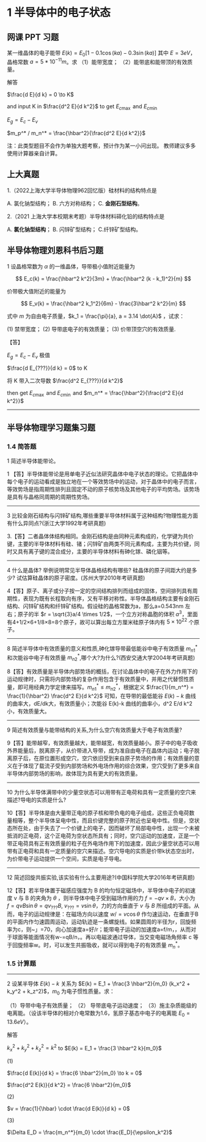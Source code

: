 # 1 半导体中的电子状态

## 网课 PPT 习题

某一维晶体的电子能带 $E(k) = E_0 \left[ 1 - 0.1 \cos(ka) - 0.3\sin(ka) \right]$ 其中 $E = 3eV$，晶格常数 $a = 5 * 10^{-11} m$。求
（1）能带宽度；
（2）能带底和能带顶的有效质量。

解答

$\frac{d E}{d k} = 0 \to K$

and input K in $\frac{d^2 E}{d k^2}$ to get $E_{c \max}$ and $E_{c \min}$

$E_g = E_c - E_v$

$m_p^* / m_n^* = \frac{\hbar^2}{\frac{d^2 E}{d k^2}}$

注：此类型题目不会作为单独大题考察，预计作为某一小问出现。
教师建议多多使用计算器亲自计算。

## 上大真题

1.（2022上海大学半导体物理962回忆版）硅材料的结构特点是

A. 氯化钠型结构；
B. 六方对称结构；
C. **金刚石型结构**。

2.（2021 上海大学本校期末考题）半导体材料碲化铅的结构特点是

A. **氯化钠型结构**；
B. 闪锌矿型结构；
C.纤锌矿型结构。

## 半导体物理刘恩科书后习题

1 设晶格常数为 $\alpha$ 的一维晶体，导带极小值附近能量为

$$
E_c(k) = \frac{\hbar^2 k^2}{3m} + \frac{\hbar^2 (k - k_1)^2}{m}
$$

价带极大值附近的能量为

$$
E_v(k) = \frac{\hbar^2 k_1^2}{6m} - \frac{3\hbar^2 k^2}{m}
$$

式中 $m$ 为自由电子质量，$k_1 = \frac{\pi}{a}, a = 3.14 \dot{A}$ ，试求：

(1) 禁带宽度；
(2) 导带底电子的有效质量；
(3) 价带顶空穴的有效质量.

【答】

$E_g = E_c - E_v$ 极值

$\frac{d E_{???}}{d k} = 0$ to K

将 K 带入二次导数 $\frac{d^2 E_{???}}{d k^2}$

then get $E_{c \max}$ and $E_{c \min}$ and $m_n^* = \frac{\hbar^2}{\frac{d^2 E}{d k^2}}$

---

## 半导体物理学习题集习题

### 1.4 简答题

1 简述半导体能带论。

1 【答】半导体能带论是用单电子近似法研究晶体中电子状态的理论。它把晶体中每个电子的运动看成是独立地在一个等效势场中的运动，对于晶体中的电子而言，等效势场是指周期性排列且固定不动的原子核势场及其他电子的平均势场。该势场是具有与晶格同周期的周期性势场。

---

3 比较金刚石结构与闪锌矿结构,哪些重要半导体材料属于这种结构?物理性能方面有什么异同点?(浙江大学1992年考研真题)

3.【答】二者晶体体结构相同。金刚石结构是由同种元素构成的，化学键为共价键，主要的半导体材料有硅、锗；闪锌矿由两类不同元素构成，主要为共价键，同时又具有离子键的混合成分，主要的半导体材料有砷化镓、磷化铟等。

---

4 什么是晶体? 举例说明常⻅半导体晶格结构有哪些? 硅晶体的原子间距大约是多少? 试估算硅晶体的原子密度。(苏州大学2010年考研真题)

4【答】原子、离子或分子按一定的空间结构排列而组成的固体，空间排列具有周期性，表现为既有长程取向有序，又有平移对称性。半导体晶格结构主要有金刚石结构、闪锌矿结构和纤锌矿结构。假设硅的晶格常数为a，那么a=0.543nm 左右；原子的半 $r = \sqrt{3}a/4 \times 1/2$，一个立方对称晶胞的体积 $a^3$，里面有4+1/2×6+1/8×8=8个原子，故可以算出每立方厘米硅原子体内有 $5 \times 10^{22}$ 个原子。

---

8 简述半导体中有效质量的意义和性质,砷化镓导带最低能谷中电子有效质量 $m_{n1}^*$ 和次能谷中电子有效质量 $m_{n2}^*$,哪个大?为什么?(⻄安交通大学2004年考研真题)

8【答】有效质量是半导体内部势场的概括，在讨论晶体中的电子在外力作用下的运动规律时，只需将内部势场的复杂作用包含于有效质量中，并用之代替惯性质量，即可用经典力学定律来描写。$m_{n1}^* \leq m_{n2}^*$，根据定义 $\frac{1}{m_n^*} = \frac{1}{\hbar^2} \frac{d^2 E}{d k^2}$ 可知，在导带的最低能谷 $E(k)-k$ 曲线的曲率大，dE/dk大，有效质量小；次能谷 E(k)-k 曲线的曲率小，d^2 E/d k^2 小，有效质量大。

---

9 简述有效质量与能带结构的关系,为什么空穴有效质量大于电子有效质量?

9【答】能带越窄，有效质量越大，能带越宽，有效质量越小。原子中的电子吸收外界能量后，脱离原子，从价带进入导带，成为准自由电子在晶体内运动；电子脱离原子后，在原位置形成空穴，空穴依旧受到来自原子势场的作用；有效质量的意义在于体现了载流子受到内部势场和外电场作用的综合效果，空穴受到了更多来自半导体内部势场的影响，故体现为具有更大的有效质量。

---

10 为什么半导体满带中的少量空状态可以用带有正电荷和具有一定质量的空穴来描述?导电的实质是什么?

10【答】半导体是由大量带正电的原子核和带负电的电子组成，这些正负电荷数量相等，整个半导体呈电中性，而且价键完整的原子附近也呈电中性。但是，空状态所在处，由于失去了一个价键上的电子，因而破坏了局部电中性，出现一个未被抵消的正电荷，这个正电荷为空状态所具有；同时，空穴运动的加速度，正是一个带正电荷具有正有效质量的粒子在外电场作用下的加速度，因此少量空状态可以用带有正电荷和具有一定质量的空穴来描述。空穴导电的实质是价带k状态空出时，为价带电子运动提供一个空间，实质是电子导电。

---

12 简述回旋共振实验,该实验有什么主要用途?(中国科学院大学2016年考研真题)

12【答】若半导体置于磁感应强度为 B 的均匀恒定磁场中，半导体中电子的初速度 v 与 B 的夹角为 $\theta$ ，则半导体中电子受到磁场作用的力 $f = -qv \times B$，大小为 $f = qvB \sin\theta = q v_{???} B$, $v_{???} = v\sin\theta$，力的方向垂直于 $v$ 与 $B$ 所组成的平面。从而，电子的运动规律是：在磁场方向以速度 $w/=v\cos\theta$ 作匀速运动，在垂直于B的平面内作匀速圆周运动，运动轨迹是一条螺旋线。如果圆周的半径为r，回旋频率为c，则~」=70，向心加速度a=好/r；能带电子运动的加速度a=f/m，，从而对于球面等能面情况有w-=qB/n，。再以电磁波通过导体，当交变电磁场角频率 c 等于回旋频率w。时，可以发生共振吸收，就可以得到电子的有效质量 $m_n^*$。

### 1.5 计算题

---

2 设某半导体 $E(k) - k$ 关系为 $E(k) = E_1 + \frac{3 \hbar^2}{m_0} (k_x^2 + k_y^2 + k_z^2)$，$m_0$ 为电子惯性质量。求：

（1）导带中电子有效质量；
（2） 导带底电子运动速度；
（3）施主杂质能级的电离能。（设该半导体的相对介电常数为1.6，氢原子基态中电子的电离能 $E_0 = 13.6eV$）。

解答

$k_x^2 + k_y^2 + k_z^2 = k^2$ to $E(k) = E_1 + \frac{3 \hbar^2 k}{m_0}$

(1)

$\frac{d E(k)}{d k} = \frac{6 \hbar^2}{m_0} \to k = 0$

$\frac{d^2 E(k)}{d k^2} = \frac{6 \hbar^2}{m_0}$

(2)

$v = \frac{1}{\hbar} \cdot \frac{d E(k)}{d k} = 0$

(3)

$\Delta E_D = \frac{m_n^*}{m_0} \cdot \frac{E_D}{\epsilon_k^2}$
